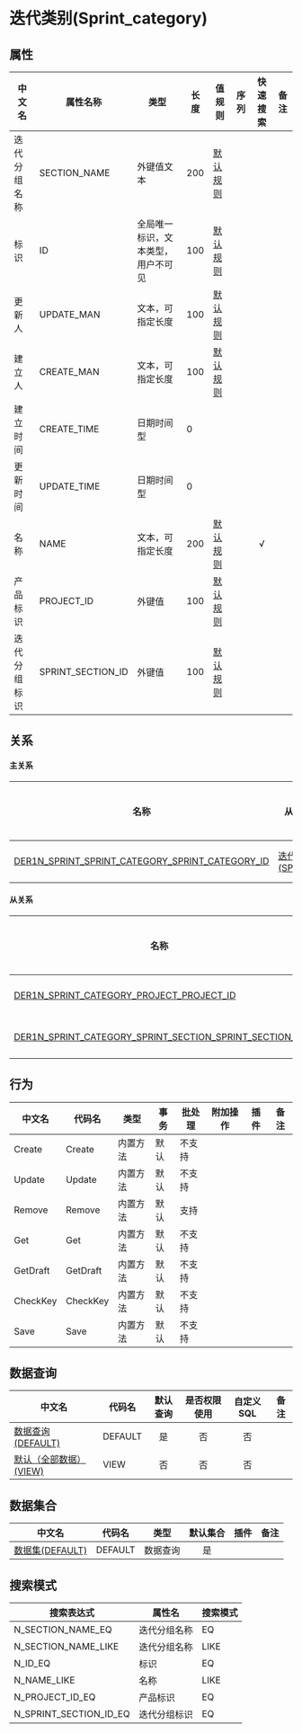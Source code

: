 # 迭代类别(Sprint_category)  <!-- {docsify-ignore-all} -->



## 属性
|    中文名 | 属性名称           | 类型     | 长度     |值规则   |  序列     | 快速搜索     |  备注  |
| --------   |------------| -----  | -----  | ----- | -----  | :---:   |  -------- |
|迭代分组名称|SECTION_NAME|外键值文本|200|[默认规则](module/ProjMgmt/Sprint_category/value_rule/Section_name#default)||||
|标识|ID|全局唯一标识，文本类型，用户不可见|100|[默认规则](module/ProjMgmt/Sprint_category/value_rule/Id#default)||||
|更新人|UPDATE_MAN|文本，可指定长度|100|[默认规则](module/ProjMgmt/Sprint_category/value_rule/Update_man#default)||||
|建立人|CREATE_MAN|文本，可指定长度|100|[默认规则](module/ProjMgmt/Sprint_category/value_rule/Create_man#default)||||
|建立时间|CREATE_TIME|日期时间型|0|||||
|更新时间|UPDATE_TIME|日期时间型|0|||||
|名称|NAME|文本，可指定长度|200|[默认规则](module/ProjMgmt/Sprint_category/value_rule/Name#default)||√||
|产品标识|PROJECT_ID|外键值|100|[默认规则](module/ProjMgmt/Sprint_category/value_rule/Project_id#default)||||
|迭代分组标识|SPRINT_SECTION_ID|外键值|100|[默认规则](module/ProjMgmt/Sprint_category/value_rule/Sprint_section_id#default)||||


## 关系
<!-- tabs:start -->


#### **主关系**
| 名称     |   从实体 | 关系类型     |   备注  |
| -------- |---------- |------------|----- |
|[DER1N_SPRINT_SPRINT_CATEGORY_SPRINT_CATEGORY_ID](der/DER1N_SPRINT_SPRINT_CATEGORY_SPRINT_CATEGORY_ID)|[迭代(SPRINT)](module/ProjMgmt/Sprint)|1:N关系||

#### **从关系**
|  名称   | 主实体   | 关系类型   |    备注  |
| -------- |---------- |-----------|----- |
|[DER1N_SPRINT_CATEGORY_PROJECT_PROJECT_ID](der/DER1N_SPRINT_CATEGORY_PROJECT_PROJECT_ID)|[项目(PROJECT)](module/ProjMgmt/Project)|1:N关系||
|[DER1N_SPRINT_CATEGORY_SPRINT_SECTION_SPRINT_SECTION_ID](der/DER1N_SPRINT_CATEGORY_SPRINT_SECTION_SPRINT_SECTION_ID)|[迭代分组(SPRINT_SECTION)](module/ProjMgmt/Sprint_section)|1:N关系||
<!-- tabs:end -->

## 行为
| 中文名    | 代码名    | 类型    | 事务   | 批处理   | 附加操作  | 插件    |  备注  |
| -------- |---------- |----------- |------------|----------|---------| ----- | ----- |
|Create|Create|内置方法|默认|不支持||||
|Update|Update|内置方法|默认|不支持||||
|Remove|Remove|内置方法|默认|支持||||
|Get|Get|内置方法|默认|不支持||||
|GetDraft|GetDraft|内置方法|默认|不支持||||
|CheckKey|CheckKey|内置方法|默认|不支持||||
|Save|Save|内置方法|默认|不支持||||




## 数据查询
| 中文名    | 代码名    | 默认查询 | 是否权限使用 | 自定义SQL |  备注|
| --------  | --------   | :---:  | :---:  | :---:  |----- |
|[数据查询(DEFAULT)](module/ProjMgmt/Sprint_category/query/Default)|DEFAULT|是|否 |否 ||
|[默认（全部数据）(VIEW)](module/ProjMgmt/Sprint_category/query/View)|VIEW|否|否 |否 ||


## 数据集合
| 中文名  | 代码名  | 类型 | 默认集合 |   插件|   备注|
| --------  | --------   | --------   | :---:   | ----- |----- |
|[数据集(DEFAULT)](module/ProjMgmt/Sprint_category/dataset/Default)|DEFAULT|数据查询|是|||




## 搜索模式
|   搜索表达式   |    属性名    |    搜索模式        |
| -------- |------------|------------|
|N_SECTION_NAME_EQ|迭代分组名称|EQ|
|N_SECTION_NAME_LIKE|迭代分组名称|LIKE|
|N_ID_EQ|标识|EQ|
|N_NAME_LIKE|名称|LIKE|
|N_PROJECT_ID_EQ|产品标识|EQ|
|N_SPRINT_SECTION_ID_EQ|迭代分组标识|EQ|




